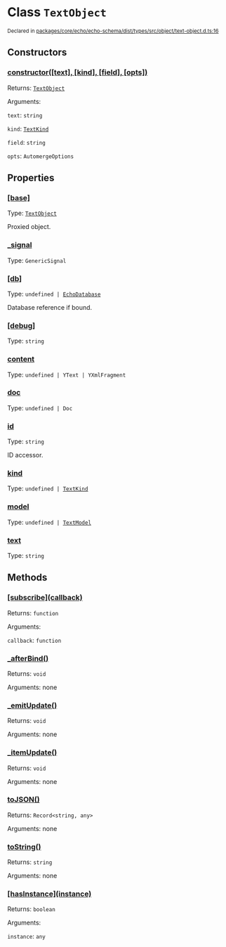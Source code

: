 # Class `TextObject`
<sub>Declared in [packages/core/echo/echo-schema/dist/types/src/object/text-object.d.ts:16]()</sub>




## Constructors
### [constructor(\[text\], \[kind\], \[field\], \[opts\])]()




Returns: <code>[TextObject](/api/@dxos/client/classes/TextObject)</code>

Arguments: 

`text`: <code>string</code>

`kind`: <code>[TextKind](/api/@dxos/client/enums#TextKind)</code>

`field`: <code>string</code>

`opts`: <code>AutomergeOptions</code>



## Properties
### [[base]]()
Type: <code>[TextObject](/api/@dxos/client/classes/TextObject)</code>

Proxied object.

### [_signal]()
Type: <code>GenericSignal</code>



### [[db]]()
Type: <code>undefined | [EchoDatabase](/api/@dxos/client/interfaces/EchoDatabase)</code>

Database reference if bound.

### [[debug]]()
Type: <code>string</code>



### [content]()
Type: <code>undefined | YText | YXmlFragment</code>



### [doc]()
Type: <code>undefined | Doc</code>



### [id]()
Type: <code>string</code>

ID accessor.

### [kind]()
Type: <code>undefined | [TextKind](/api/@dxos/client/enums#TextKind)</code>



### [model]()
Type: <code>undefined | [TextModel](/api/@dxos/client/classes/TextModel)</code>



### [text]()
Type: <code>string</code>




## Methods
### [\[subscribe\](callback)]()




Returns: <code>function</code>

Arguments: 

`callback`: <code>function</code>


### [_afterBind()]()




Returns: <code>void</code>

Arguments: none




### [_emitUpdate()]()




Returns: <code>void</code>

Arguments: none




### [_itemUpdate()]()




Returns: <code>void</code>

Arguments: none




### [toJSON()]()




Returns: <code>Record&lt;string, any&gt;</code>

Arguments: none




### [toString()]()




Returns: <code>string</code>

Arguments: none




### [\[hasInstance\](instance)]()




Returns: <code>boolean</code>

Arguments: 

`instance`: <code>any</code>


